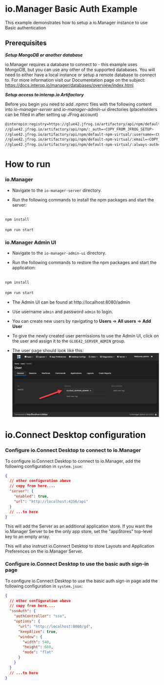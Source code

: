 # io.Manager Basic Auth Example

This example demonstrates how to setup a io.Manager instance to use Basic authentication

## Prerequisites

_**Setup MongoDB or another database**_

io.Manager requires a database to connect to - this example uses MongoDB, but you can use any other of the supported databases. You will need to either have a local instance or setup a remote database to connect to. For more information visit our Documentation page on the subject: https://docs.interop.io/manager/databases/overview/index.html

_**Setup access to interop.io Artifactory**_

Before you begin you need to add _.npmrc_ files with the following content into _io-manager-server_ and _io-manager-admin-ui_ directories (placeholders can be filled in after setting up JFrog account)

```sh
@interopio:registry=https://glue42.jfrog.io/artifactory/api/npm/default-npm-virtual/
//glue42.jfrog.io/artifactory/api/npm/:_auth=<COPY_FROM_JFROG_SETUP>
//glue42.jfrog.io/artifactory/api/npm/default-npm-virtual/:username=<COPY_FROM_JFROG_SETUP>
//glue42.jfrog.io/artifactory/api/npm/default-npm-virtual/:email=<COPY_FROM_JFROG_SETUP>
//glue42.jfrog.io/artifactory/api/npm/default-npm-virtual/:always-auth=true
```

# How to run

### io.Manager

- Navigate to the `io-manager-server` directory.

- Run the following commands to install the npm packages and start the server:

```sh

npm install

npm run start

```

### io.Manager Admin UI

- Navigate to the `io-manager-admin-ui` directory.

- Run the following commands to restore the npm packages and start the application:

```sh

npm install

npm run start

```

- The Admin UI can be found at http://localhost:8080/admin

- Use username `admin` and password `admin` to login.

- You can create new users by navigating to **Users** => **All users** => **Add User**
 
- To give the newly created user permissions to use the Admin UI, click on the user and assign it to the `GLUE42_SERVER_ADMIN` group.

- The user page should look like this: ![user-page-admin-group.png](./user-page-admin-group.png)

# io.Connect Desktop configuration

### Configure io.Connect Desktop to connect to io.Manager

To configure io.Connect Desktop to connect to io.Manager, add the following configuration in `system.json`:

```json
{
  // other configuration above
  // copy from here....
  "server": {
    "enabled": true,
    "url": "http://localhost:4356/api"
  }
  // ...to here
}
```

This will add the Server as an additional application store. If you want the io.Manager Server to be the only app store, set the "appStores" top-level key to an empty array.

This will also instruct io.Connect Desktop to store Layouts and Application Preferences on the io.Manager Server.

### Configure io.Connect Desktop to use the basic auth sign-in page

To configure io.Connect Desktop to use the basic auth sign-in page add the following configuration in `system.json`:

```json
{
  // other configuration above
  // copy from here....
  "ssoAuth": {
    "authController": "sso",
    "options": {
      "url": "http://localhost:8080/gd",
      "keepAlive": true,
      "window": {
        "width": 540,
        "height": 660,
        "mode": "flat"
      }
    }
  }
  // ...to here
}
```
